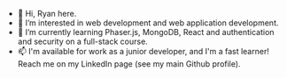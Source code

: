 - 👋 Hi, Ryan here. 
- 👀 I’m interested in web development and web application development.
- 🌱 I’m currently learning Phaser.js, MongoDB, React and authentication and security on a full-stack course.
- 📫 I'm available for work as a junior developer, and I'm a fast learner! 
Reach me on my LinkedIn page (see my main Github profile).

<!---
eaglesTear/eaglesTear is a ✨ special ✨ repository because its `README.md` (this file) appears on your GitHub profile.
You can click the Preview link to take a look at your changes.
--->
